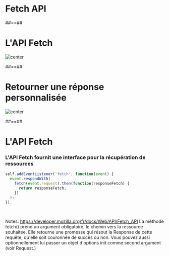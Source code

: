 <!-- .slide: data-background="./assets/images/fetch_bg.png" class="transition transition" -->

# Fetch API

##==##

# L'API Fetch

![center](./assets/images/fetch_api.svg)

##==##

# Retourner une réponse personnalisée

![center](./assets/images/fetch_custom_response.svg)

##==##

<!-- .slide: class="with-code" -->

# L'API Fetch

### L'API Fetch fournit une interface pour la récupération de ressources

```javascript
self.addEventListener('fetch', function(event) {
  event.respondWith(
    fetch(event.request).then(function(responseFetch) {
      return responseFetch;
    })
  );
});
```

<!-- .element: class="big-code" -->

<br>

Notes:
https://developer.mozilla.org/fr/docs/Web/API/Fetch_API
La méthode fetch() prend un argument obligatoire, le chemin vers la ressource souhaitée. Elle retourne une promesse qui résout la Response de cette requête, qu'elle soit couronnée de succès ou non. Vous pouvez aussi optionnellement lui passer un objet d'options init comme second argument (voir Request.)
